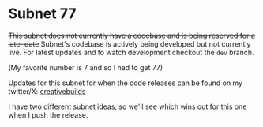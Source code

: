 # Subnet 77

~~This subnet does not currently have a codebase and is being reserved for a later date~~
Subnet's codebase is actively being developed but not currently live.
For latest updates and to watch development checkout the `dev` branch.

(My favorite number is 7 and so I had to get 77)

Updates for this subnet for when the code releases can be found on my twitter/X: [creativebuilds](https://x.com/creativebuilds)

I have two different subnet ideas, so we'll see which wins out for this one when I push the release.